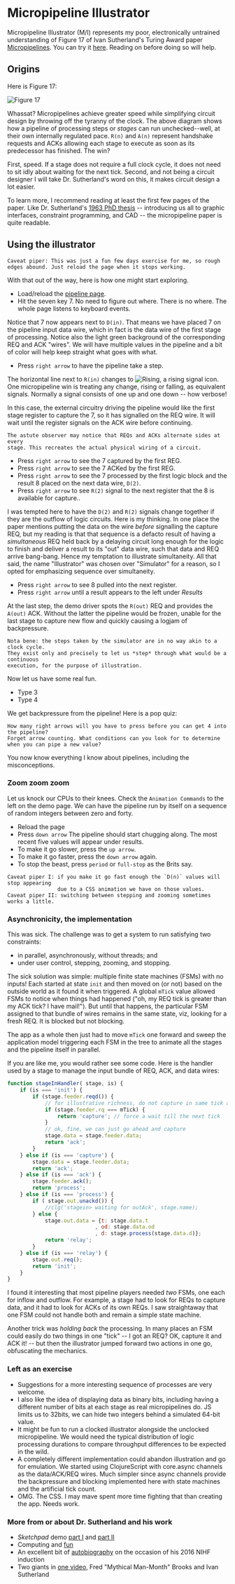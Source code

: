 # Micropipeline Illustrator
Micropipeline Illustrator (M/I) represents my poor, electronically untrained understanding of Figure 17 of Ivan Sutherland's Turing Award paper [Micropipelines](https://dl.acm.org/citation.cfm?id=63532). You can try it [here](https://kennytilton.github.io/micropipeline/). Reading on before doing so will help.

## Origins
Here is Figure 17:

![Figure 17](https://github.com/kennytilton/kennytilton.github.io/blob/master/micropipeline/public/pipe17.jpg) 

Whassat? Micropipelines achieve greater speed while simplifying circuit design by throwing off the tyranny of the clock. The above diagram shows how a pipeline of processing steps or *stages* can run unchecked--well, at their own internally regulated pace. `R(n)` and `A(n)` represent handshake requests and ACKs allowing each stage to execute as soon as its predecessor has finished. The win?

First, speed. If a stage does not require a full clock cycle, it does not need to sit idly about waiting for the next tick. Second, and not being a circuit designer I will take Dr. Sutherland's word on this, it makes circuit design a lot easier.

To learn more, I recommend reading at least the first few pages of the paper. Like Dr. Sutherland's [1963 PhD thesis](https://www.cl.cam.ac.uk/techreports/UCAM-CL-TR-574.pdf) -- introducing us all to graphic interfaces, constraint programming, and CAD -- the micropipeline paper is quite readable.

## Using the illustrator
````
Caveat piper: This was just a fun few days exercise for me, so rough 
edges abound. Just reload the page when it stops working.
````

With that out of the way, here is how one might start exploring.

* Load/reload the [pipeline page](https://kennytilton.github.io/micropipeline/).
* Hit the seven key 7. No need to figure out where. There is no where. The whole page listens to keyboard events.

Notice that 7 now appears next to `D(in)`. That means we have placed 7 on the pipeline input data wire, which in fact is the data wire of the first stage of processing. Notice also the light green background of the corresponding REQ and ACK "wires". We will have multiple values in the pipeline and a bit of color will help keep straight what goes with what.

* Press `right arrow` to have the pipeline take a step. 

The horizontal line next to `R(in)` changes to ![Rising](https://github.com/kennytilton/kennytilton.github.io/blob/master/micropipeline/public/tnRise.png), a rising signal icon.  One micropipeline win is treating any change, rising or falling, as equivalent signals. Normally a signal consists of one up and one down -- how verbose!

In this case, the external circuitry driving the pipeline would like the first stage register to capture the 7, so it has signalled on the REQ wire. It will wait until the register signals on the ACK wire before continuing.

````
The astute observer may notice that REQs and ACKs alternate sides at every
stage. This recreates the actual physical wiring of a circuit.
````

* Press `right arrow` to see the 7 captured by the first REG.
* Press `right arrow` to see the 7 ACKed by the first REG.
* Press `right arrow` to see the 7 processed by the first logic block and the result 8 placed on the next data wire, `D(2)`.
* Press `right arrow` to see `R(2)` signal to the next register that the 8 is available for capture..

I was tempted here to have the `D(2)` and `R(2)` signals change together if they are the outflow of logic circuits. Here is my thinking. In one place the paper mentions putting the data on the wire *before* signalling the capture REQ, but my reading is that that sequence is a defacto result of having a *simultaneous* REQ held back by a delaying circuit long enough for the logic to finish and deliver a result to its "out" data wire, such that data and REQ arrive bang-bang. Hence my temptation to illustrate simultaneity. All that said, the name "Illustrator" was chosen over "Simulator" for a reason, so I opted for emphasizing sequence over simultaneity.

* Press `right arrow` to see 8 pulled into the next register.
* Press `right arrow` until a result appears to the left under *Results*

At the last step, the demo driver spots the `R(out)` REQ and provides the `A(out)` ACK. Without the latter the pipeline would be frozen, unable for the last stage to capture new flow and quickly causing a logjam of backpressure.

````
Nota bene: the steps taken by the simulator are in no way akin to a clock cycle. 
They exist only and precisely to let us *step* through what would be a continuous
execution, for the purpose of illustration.
````
Now let us have some real fun.

* Type 3
* Type 4

We get backpressure from the pipeline! Here is a pop quiz:
````
How many right arrows will you have to press before you can get 4 into the pipeline?
Forget arrow counting. What conditions can you look for to determine when you can pipe a new value?
````
You now know everything I know about pipelines, including the misconceptions.
### Zoom zoom zoom
Let us knock our CPUs to their knees. Check the `Animation Commands` to the left on the demo page. We can have the pipeline run by itself on a sequence of random integers between zero and forty. 
* Reload the page
* Press `down arrow`
The pipeline should start chugging along. The most recent five values will appear under results.
* To make it go slower, press the `up arrow`.
* To make it go faster, press the `down arrow` again.
* To stop the beast, press `period` or `full-stop` as the Brits say.

````
Caveat piper I: if you make it go fast enough the `D(n)` values will stop appearing
                due to a CSS animation we have on those values.
Caveat piper II: switching between stepping and zooming sometimes works a little.
````

### Asynchronicity, the implementation
This was sick. The challenge was to get a system to run satisfying two constraints:
* in parallel, asynchronously, without threads; and
* under user control, stepping, zooming, and stopping.

The sick solution was simple: multiple finite state machines (FSMs) with no inputs! Each started at state `init` and then moved on (or not) based on the outside world as it found it when triggered. A global `mTick` value allowed FSMs to notice when things had happened ("oh, my REQ tick is greater than my ACK tick? I have mail!"). But until that happens, the particular FSM assigned to that bundle of wires remains in the same state, viz, looking for a fresh REQ. It is blocked but not blocking.

The app as a whole then just had to move `mTick` one forward and sweep the application model triggering each FSM in the tree to animate all the stages and the pipeline itself in parallel.

If you are like me, you would rather see some code. Here is the handler used by a stage to manage the input bundle of REQ, ACK, and data wires:

```` js
function stageInHandler( stage, is) {
    if (is === 'init') {
        if (stage.feeder.reqd()) {
            // for illustrative richness, do not capture in same tick as REQ
            if (stage.feeder.rq === mTick) {
                return 'capture'; // force a wait till the next tick
            }
            // ok, fine, we can just go ahead and capture
            stage.data = stage.feeder.data;
            return 'ack';
        }
    } else if (is === 'capture') {
        stage.data = stage.feeder.data;
        return 'ack';
    } else if (is === 'ack') {
        stage.feeder.ack();
        return 'process';
    } else if (is === 'process') {
        if ( stage.out.unackd()) {
            //clg('stagein> waiting for outAck', stage.name);
        } else {
            stage.out.data = {t: stage.data.t
                            , od: stage.data.od
                            , d: stage.process(stage.data.d)};
            return 'relay';
        }
    } else if (is === 'relay') {
        stage.out.req();
        return 'init';
    }
}
````

I found it interesting that most pipeline players needed *two* FSMs, one each for inflow and outflow. For example, a stage had to look for REQs to capture data, and it had to look for ACKs of its own REQs. I saw straightaway that one FSM could not handle both and remain a simple state machine.

Another trick was *holding back* the processing. In many places an FSM could easily do two things in one "tick" -- I got an REQ? OK, capture it and ACK it! -- but then the illustrator jumped forward two actions in one go, obfuscating the mechanics.

### Left as an exercise

* Suggestions for a more interesting sequence of processes are very welcome.
* I also like the idea of displaying data as binary bits, including having a different number of bits at each stage as real micropipelines do. JS limits us to 32bits, we can hide two integers behind a simulated 64-bit value.
* It might be fun to run a clocked illustrator alongside the unclocked micropipeline. We would need the typical distribution of logic processing durations to compare throughput differences to be expected in the wild.
* A completely different implementation could abandon illustration and go for emulation. We started using ClojureScript with core.async channels as the data/ACK/REQ wires. Much simpler since async channels provide the backpressure and blocking implemented here with state machines and the artificial tick count.
* OMG. The CSS. I may mave spent more time fighting that than creating the app. Needs work.

### More from or about Dr. Sutherland and his work
* *Sketchpad* demo [part I](https://youtu.be/USyoT_Ha_bA) and [part II](https://youtu.be/BKM3CmRqK2o)
* Computing and [fun](https://www.youtube.com/watch?v=FIMaf4RemOU)
* An excellent bit of [autobiography](https://youtu.be/vPsFPmgT0YM) on the occasion of his 2016 NIHF induction
* Two giants in [one video](https://youtu.be/aXVUoT_objA), Fred "Mythical Man-Month" Brooks and Ivan Sutherland





